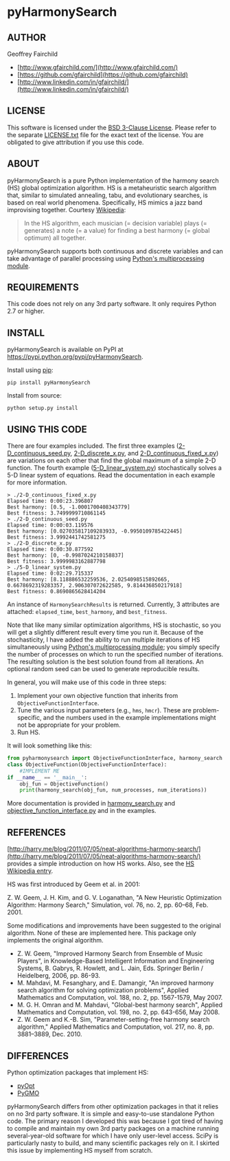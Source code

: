 # pyHarmonySearch

## AUTHOR
Geoffrey Fairchild
* [http://www.gfairchild.com/](http://www.gfairchild.com/)
* [https://github.com/gfairchild](https://github.com/gfairchild)
* [http://www.linkedin.com/in/gfairchild/](http://www.linkedin.com/in/gfairchild/)

## LICENSE
This software is licensed under the [BSD 3-Clause License](http://opensource.org/licenses/BSD-3-Clause). Please refer to the separate [LICENSE.txt](LICENSE.txt) file for the exact text of the license. You are obligated to give attribution if you use this code.

## ABOUT
pyHarmonySearch is a pure Python implementation of the harmony search (HS) global optimization algorithm. HS is a metaheuristic search algorithm that, similar to simulated annealing, tabu, and evolutionary searches, is based on real world phenomena. Specifically, HS mimics a jazz band improvising together. Courtesy [Wikipedia](http://en.wikipedia.org/wiki/Harmony_search):

> In the HS algorithm, each musician (= decision variable) plays (= generates) a note (= a value) for finding a best harmony (= global optimum) all together.

pyHarmonySearch supports both continuous and discrete variables and can take advantage of parallel processing using [Python's multiprocessing module](http://docs.python.org/3.4/library/multiprocessing.html).

## REQUIREMENTS
This code does not rely on any 3rd party software. It only requires Python 2.7 or higher.

## INSTALL
pyHarmonySearch is available on PyPI at https://pypi.python.org/pypi/pyHarmonySearch.

Install using [pip](http://www.pip-installer.org/):

    pip install pyHarmonySearch

Install from source:

    python setup.py install

## USING THIS CODE
There are four examples included. The first three examples ([2-D_continuous_seed.py](examples/2-D_continuous_seed.py), [2-D_discrete_x.py](examples/2-D_discrete_x.py), and [2-D_continuous_fixed_x.py](examples/2-D_continuous_fixed_x.py)) are variations on each other that find the global maximum of a simple 2-D function. The fourth example ([5-D_linear_system.py](examples/5-D_linear_system.py)) stochastically solves a 5-D linear system of equations. Read the documentation in each example for more information.

    > ./2-D_continuous_fixed_x.py
    Elapsed time: 0:00:23.396807
    Best harmony: [0.5, -1.0001700408343779]
    Best fitness: 3.7499999710861145
    > ./2-D_continuous_seed.py
    Elapsed time: 0:00:03.119576
    Best harmony: [0.027035817109283933, -0.9950109785422445]
    Best fitness: 3.9992441742581275
    > ./2-D_discrete_x.py
    Elapsed time: 0:00:30.877592
    Best harmony: [0, -0.9987024210158837]
    Best fitness: 3.9999983162887798
    > ./5-D_linear_system.py
    Elapsed time: 0:02:29.715337
    Best harmony: [8.118886532259536, 2.0254098515892665, 0.6678692319283357, 2.906307072622585, 9.814436850217918]
    Best fitness: 0.8690865628414204
    
An instance of `HarmonySearchResults` is returned. Currently, 3 attributes are attached: `elapsed_time`, `best_harmony`, and `best_fitness`.

Note that like many similar optimization algorithms, HS is stochastic, so you will get a slightly different result every time you run it. Because of the stochasticity, I have added the ability to run multiple iterations of HS simultaneously using [Python's multiprocessing module](http://docs.python.org/3.4/library/multiprocessing.html); you simply specify the number of processes on which to run the specified number of iterations. The resulting solution is the best solution found from all iterations. An optional random seed can be used to generate reproducible results.

In general, you will make use of this code in three steps:

1. Implement your own objective function that inherits from `ObjectiveFunctionInterface`.
1. Tune the various input parameters (e.g., `hms`, `hmcr`). These are problem-specific, and the numbers used in the example implementations might not be appropriate for your problem.
1. Run HS.

It will look something like this:
    
```python
from pyharmonysearch import ObjectiveFunctionInterface, harmony_search
class ObjectiveFunction(ObjectiveFunctionInterface):
    #IMPLEMENT ME
if __name__ == '__main__':
    obj_fun = ObjectiveFunction()
    print(harmony_search(obj_fun, num_processes, num_iterations))
```

More documentation is provided in [harmony_search.py](pyharmonysearch/harmony_search.py) and [objective_function_interface.py](pyharmonysearch/objective_function_interface.py) and in the examples.

## REFERENCES
[http://harry.me/blog/2011/07/05/neat-algorithms-harmony-search/](http://harry.me/blog/2011/07/05/neat-algorithms-harmony-search/) provides a simple introduction on how HS works. Also, see the [HS Wikipedia entry](http://en.wikipedia.org/wiki/Harmony_search).

HS was first introduced by Geem et al. in 2001:

Z. W. Geem, J. H. Kim, and G. V. Loganathan, "A New Heuristic Optimization Algorithm: Harmony Search," Simulation, vol. 76, no. 2, pp. 60–68, Feb. 2001.

Some modifications and improvements have been suggested to the original algorithm. None of these are implemented here. This package only implements the original algorithm.

* Z. W. Geem, "Improved Harmony Search from Ensemble of Music Players", in Knowledge-Based Intelligent Information and Engineering Systems, B. Gabrys, R. Howlett, and L. Jain, Eds. Springer Berlin / Heidelberg, 2006, pp. 86-93.
* M. Mahdavi, M. Fesanghary, and E. Damangir, "An improved harmony search algorithm for solving optimization problems", Applied Mathematics and Computation, vol. 188, no. 2, pp. 1567-1579, May 2007.
* M. G. H. Omran and M. Mahdavi, "Global-best harmony search", Applied Mathematics and Computation, vol. 198, no. 2, pp. 643-656, May 2008.
* Z. W. Geem and K.-B. Sim, "Parameter-setting-free harmony search algorithm," Applied Mathematics and Computation, vol. 217, no. 8, pp. 3881–3889, Dec. 2010.

## DIFFERENCES
Python optimization packages that implement HS:

* [pyOpt](http://www.pyopt.org/)
* [PyGMO](http://pagmo.sourceforge.net/pygmo/)

pyHarmonySearch differs from other optimization packages in that it relies on no 3rd party software. It is simple and easy-to-use standalone Python code. The primary reason I developed this was because I got tired of having to compile and maintain my own 3rd party packages on a machine running several-year-old software for which I have only user-level access. SciPy is particularly nasty to build, and many scientific packages rely on it. I skirted this issue by implementing HS myself from scratch.
